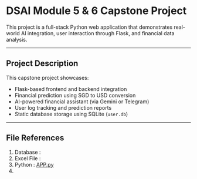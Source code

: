 # DSAI Module 5 & 6 Capstone Project

This project is a full-stack Python web application that demonstrates real-world AI integration, user interaction through Flask, and financial data analysis.

---

## Project Description

This capstone project showcases:
- Flask-based frontend and backend integration
- Financial prediction using SGD to USD conversion
- AI-powered financial assistant (via Gemini or Telegram)
- User log tracking and prediction reports
- Static database storage using SQLite (`user.db`)

---

## File References

1) Database :
2) Excel File :
3) Python : [APP.py](https://github.com/ileenluu/dsai_mod5_6_cohort1_PT/blob/main/app.py)
4) 
